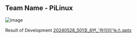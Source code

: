 ## Team Name - PiLinux
![image](https://github.com/PiLinux-HY/Development/assets/138097446/86b1e721-9626-44a0-b1a9-f5a8ab971f9e)


Result of Development
[20240528_501호_6번_'파이리'눅스.pptx](https://github.com/PiLinux-HY/Development/files/15486269/20240528_501._6._.pptx)
